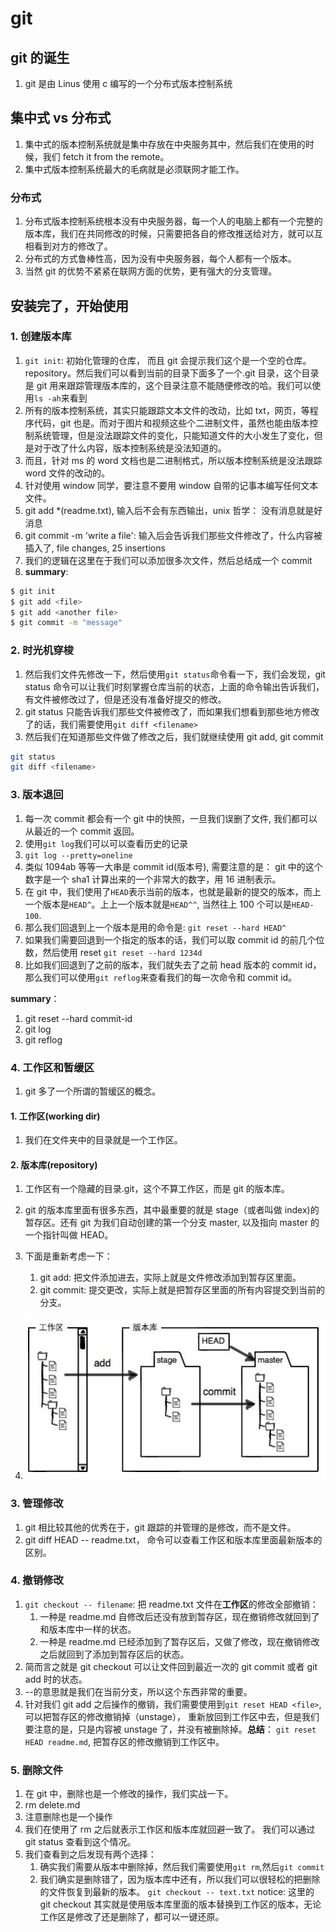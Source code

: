 # git

## git 的诞生

1. git 是由 Linus 使用 c 编写的一个分布式版本控制系统

## 集中式 vs 分布式

1. 集中式的版本控制系统就是集中存放在中央服务其中，然后我们在使用的时候，我们 fetch it from the remote。
2. 集中式版本控制系统最大的毛病就是必须联网才能工作。

### 分布式

1. 分布式版本控制系统根本没有中央服务器，每一个人的电脑上都有一个完整的版本库，我们在共同修改的时候，只需要把各自的修改推送给对方，就可以互相看到对方的修改了。
2. 分布式的方式鲁棒性高，因为没有中央服务器，每个人都有一个版本。
3. 当然 git 的优势不紧紧在联网方面的优势，更有强大的分支管理。

## 安装完了，开始使用

### 1. 创建版本库

1. `git init`: 初始化管理的仓库， 而且 git 会提示我们这个是一个空的仓库。repository。然后我们可以看到当前的目录下面多了一个.git 目录，这个目录是 git 用来跟踪管理版本库的，这个目录注意不能随便修改的哈。我们可以使用`ls -ah`来看到
2. 所有的版本控制系统，其实只能跟踪文本文件的改动，比如 txt，网页，等程序代码，git 也是。而对于图片和视频这些个二进制文件，虽然也能由版本控制系统管理，但是没法跟踪文件的变化，只能知道文件的大小发生了变化，但是对于改了什么内容，版本控制系统是没法知道的。
3. 而且，针对 ms 的 word 文档也是二进制格式，所以版本控制系统是没法跟踪 word 文件的改动的。
4. 针对使用 window 同学，要注意不要用 window 自带的记事本编写任何文本文件。
5. git add \*(readme.txt), 输入后不会有东西输出，unix 哲学： 没有消息就是好消息
6. git commit -m 'write a file': 输入后会告诉我们那些文件修改了，什么内容被插入了, file changes, 25 insertions
7. 我们的逻辑在这里在于我们可以添加很多次文件，然后总结成一个 commit
8. **summary**:

```bash
$ git init
$ git add <file>
$ git add <another file>
$ git commit -m "message"
```

### 2. 时光机穿梭

1. 然后我们文件先修改一下，然后使用`git status`命令看一下，我们会发现，git status 命令可以让我们时刻掌握仓库当前的状态，上面的命令输出告诉我们，有文件被修改过了，但是还没有准备好提交的修改。
2. git status 只能告诉我们那些文件被修改了，而如果我们想看到那些地方修改了的话，我们需要使用`git diff <filename>`
3. 然后我们在知道那些文件做了修改之后，我们就继续使用 git add, git commit

```bash
git status
git diff <filename>
```

### 3. 版本退回

1. 每一次 commit 都会有一个 git 中的快照，一旦我们误删了文件, 我们都可以从最近的一个 commit 返回。
2. 使用`git log`我们可以可以查看历史的记录
3. `git log --pretty=oneline`
4. 类似 1094ab 等等一大串是 commit id(版本号), 需要注意的是： git 中的这个数字是一个 sha1 计算出来的一个非常大的数字，用 16 进制表示。
5. 在 git 中，我们使用了`HEAD`表示当前的版本，也就是最新的提交的版本，而上一个版本是`HEAD^`。上上一个版本就是`HEAD^^`, 当然往上 100 个可以是`HEAD-100`.
6. 那么我们回退到上一个版本是用的命令是:
   `git reset --hard HEAD^`
7. 如果我们需要回退到一个指定的版本的话，我们可以取 commit id 的前几个位数，然后使用 reset
   `git reset --hard 1234d`
8. 比如我们回退到了之前的版本，我们就失去了之前 head 版本的 commit id，那么我们可以使用`git reflog`来查看我们的每一次命令和 commit id。

**summary**：

1. git reset --hard commit-id
2. git log
3. git reflog

### 4. 工作区和暂缓区

1. git 多了一个所谓的暂缓区的概念。

#### 1. 工作区(working dir)

1. 我们在文件夹中的目录就是一个工作区。

#### 2. 版本库(repository)

1. 工作区有一个隐藏的目录.git，这个不算工作区，而是 git 的版本库。
2. git 的版本库里面有很多东西，其中最重要的就是 stage（或者叫做 index)的暂存区。还有 git 为我们自动创建的第一个分支 master, 以及指向 master 的一个指针叫做 HEAD。

3. 下面是重新考虑一下：
    1. git add: 把文件添加进去，实际上就是文件修改添加到暂存区里面。
    2. git commit: 提交更改，实际上就是把暂存区里面的所有内容提交到当前的分支。
4. ![avatar](/1-工作区暂缓区.png)

### 3. 管理修改

1. git 相比较其他的优秀在于，git 跟踪的并管理的是修改，而不是文件。
2. git diff HEAD -- readme.txt， 命令可以查看工作区和版本库里面最新版本的区别。

### 4. 撤销修改

1. `git checkout -- filename`: 把 readme.txt 文件在**工作区**的修改全部撤销：
    1. 一种是 readme.md 自修改后还没有放到暂存区，现在撤销修改就回到了和版本库中一样的状态。
    2. 一种是 readme.md 已经添加到了暂存区后，又做了修改，现在撤销修改之后就回到了添加到暂存区后的状态。
2. 简而言之就是 git checkout 可以让文件回到最近一次的 git commit 或者 git add 时的状态。
3. --的意思就是我们在当前分支，所以这个东西非常的重要。
4. 针对我们 git add 之后操作的撤销，我们需要使用到`git reset HEAD <file>`, 可以把暂存区的修改撤销掉（unstage）， 重新放回到工作区中去，但是我们要注意的是，只是内容被 unstage 了，并没有被删除掉。**总结**： `git reset HEAD readme.md`, 把暂存区的修改撤销到工作区中。

### 5. 删除文件

1. 在 git 中，删除也是一个修改的操作，我们实战一下。
2. rm delete.md
3. 注意删除也是一个操作
4. 我们在使用了 rm 之后就表示工作区和版本库就回避一致了。 我们可以通过 git status 查看到这个情况。
5. 我们查看到之后发现有两个选择：
    1. 确实我们需要从版本中删除掉，然后我们需要使用`git rm`,然后`git commit`
    2. 我们确实是删除错了，因为版本库中还有，所以我们可以很轻松的把删除的文件恢复到最新的版本。 `git checkout -- text.txt`
       notice: 这里的 git checkout 其实就是使用版本库里面的版本替换到工作区的版本，无论工作区是修改了还是删除了，都可以一键还原。
